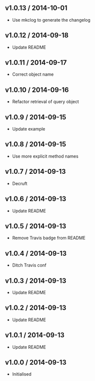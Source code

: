 ## v1.0.13 / 2014-10-01

 * Use mkclog to generate the changelog

## v1.0.12 / 2014-09-18

 * Update README

## v1.0.11 / 2014-09-17

 * Correct object name

## v1.0.10 / 2014-09-16

 * Refactor retrieval of query object

## v1.0.9 / 2014-09-15

 * Update example

## v1.0.8 / 2014-09-15

 * Use more explicit method names

## v1.0.7 / 2014-09-13

 * Decruft

## v1.0.6 / 2014-09-13

 * Update README

## v1.0.5 / 2014-09-13

 * Remove Travis badge from README

## v1.0.4 / 2014-09-13

 * Ditch Travis conf

## v1.0.3 / 2014-09-13

 * Update README

## v1.0.2 / 2014-09-13

 * Update README

## v1.0.1 / 2014-09-13

 * Update README

## v1.0.0 / 2014-09-13

 * Initialised
